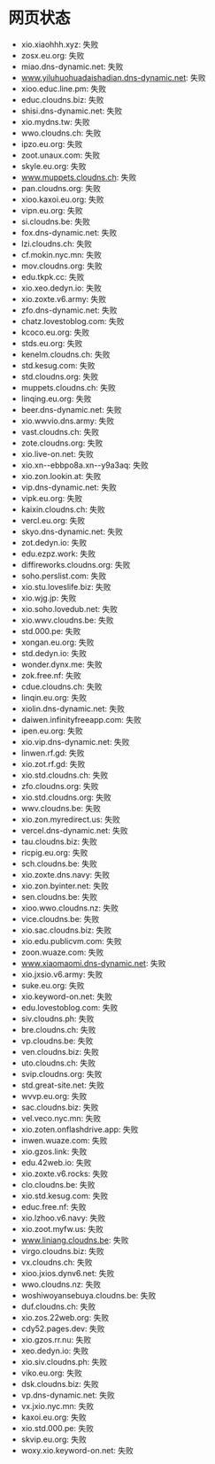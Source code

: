 # 网页状态
- xio.xiaohhh.xyz: 失败
- zosx.eu.org: 失败
- miao.dns-dynamic.net: 失败
- www.yiluhuohuadaishadian.dns-dynamic.net: 失败
- xioo.educ.line.pm: 失败
- educ.cloudns.biz: 失败
- shisi.dns-dynamic.net: 失败
- xio.mydns.tw: 失败
- wwo.cloudns.ch: 失败
- ipzo.eu.org: 失败
- zoot.unaux.com: 失败
- skyle.eu.org: 失败
- www.muppets.cloudns.ch: 失败
- pan.cloudns.org: 失败
- xioo.kaxoi.eu.org: 失败
- vipn.eu.org: 失败
- si.cloudns.be: 失败
- fox.dns-dynamic.net: 失败
- lzi.cloudns.ch: 失败
- cf.mokin.nyc.mn: 失败
- mov.cloudns.org: 失败
- edu.tkpk.cc: 失败
- xio.xeo.dedyn.io: 失败
- xio.zoxte.v6.army: 失败
- zfo.dns-dynamic.net: 失败
- chatz.lovestoblog.com: 失败
- kcoco.eu.org: 失败
- stds.eu.org: 失败
- kenelm.cloudns.ch: 失败
- std.kesug.com: 失败
- std.cloudns.org: 失败
- muppets.cloudns.ch: 失败
- linqing.eu.org: 失败
- beer.dns-dynamic.net: 失败
- xio.wwvio.dns.army: 失败
- vast.cloudns.ch: 失败
- zote.cloudns.org: 失败
- xio.live-on.net: 失败
- xio.xn--ebbpo8a.xn--y9a3aq: 失败
- xio.zon.lookin.at: 失败
- vip.dns-dynamic.net: 失败
- vipk.eu.org: 失败
- kaixin.cloudns.ch: 失败
- vercl.eu.org: 失败
- skyo.dns-dynamic.net: 失败
- zot.dedyn.io: 失败
- edu.ezpz.work: 失败
- diffireworks.cloudns.org: 失败
- soho.perslist.com: 失败
- xio.stu.loveslife.biz: 失败
- xio.wjg.jp: 失败
- xio.soho.lovedub.net: 失败
- xio.wwv.cloudns.be: 失败
- std.000.pe: 失败
- xongan.eu.org: 失败
- std.dedyn.io: 失败
- wonder.dynx.me: 失败
- zok.free.nf: 失败
- cdue.cloudns.ch: 失败
- linqin.eu.org: 失败
- xiolin.dns-dynamic.net: 失败
- daiwen.infinityfreeapp.com: 失败
- ipen.eu.org: 失败
- xio.vip.dns-dynamic.net: 失败
- linwen.rf.gd: 失败
- xio.zot.rf.gd: 失败
- xio.std.cloudns.ch: 失败
- zfo.cloudns.org: 失败
- xio.std.cloudns.org: 失败
- wwv.cloudns.be: 失败
- xio.zon.myredirect.us: 失败
- vercel.dns-dynamic.net: 失败
- tau.cloudns.biz: 失败
- ricpig.eu.org: 失败
- sch.cloudns.be: 失败
- xio.zoxte.dns.navy: 失败
- xio.zon.byinter.net: 失败
- sen.cloudns.be: 失败
- xioo.wwo.cloudns.nz: 失败
- vice.cloudns.be: 失败
- xio.sac.cloudns.biz: 失败
- xio.edu.publicvm.com: 失败
- zoon.wuaze.com: 失败
- www.xiaomaomi.dns-dynamic.net: 失败
- xio.jxsio.v6.army: 失败
- suke.eu.org: 失败
- xio.keyword-on.net: 失败
- edu.lovestoblog.com: 失败
- siv.cloudns.ph: 失败
- bre.cloudns.ch: 失败
- vp.cloudns.be: 失败
- ven.cloudns.biz: 失败
- uto.cloudns.ch: 失败
- svip.cloudns.org: 失败
- std.great-site.net: 失败
- wvvp.eu.org: 失败
- sac.cloudns.biz: 失败
- vel.veco.nyc.mn: 失败
- xio.zoten.onflashdrive.app: 失败
- inwen.wuaze.com: 失败
- xio.gzos.link: 失败
- edu.42web.io: 失败
- xio.zoxte.v6.rocks: 失败
- clo.cloudns.be: 失败
- xio.std.kesug.com: 失败
- educ.free.nf: 失败
- xio.lzhoo.v6.navy: 失败
- xio.zoot.myfw.us: 失败
- www.liniang.cloudns.be: 失败
- virgo.cloudns.biz: 失败
- vx.cloudns.ch: 失败
- xioo.jxios.dynv6.net: 失败
- wwo.cloudns.nz: 失败
- woshiwoyansebuya.cloudns.be: 失败
- duf.cloudns.ch: 失败
- xio.zos.22web.org: 失败
- cdy52.pages.dev: 失败
- xio.gzos.rr.nu: 失败
- xeo.dedyn.io: 失败
- xio.siv.cloudns.ph: 失败
- viko.eu.org: 失败
- dsk.cloudns.biz: 失败
- vp.dns-dynamic.net: 失败
- vx.jxio.nyc.mn: 失败
- kaxoi.eu.org: 失败
- xio.std.000.pe: 失败
- skvip.eu.org: 失败
- woxy.xio.keyword-on.net: 失败
